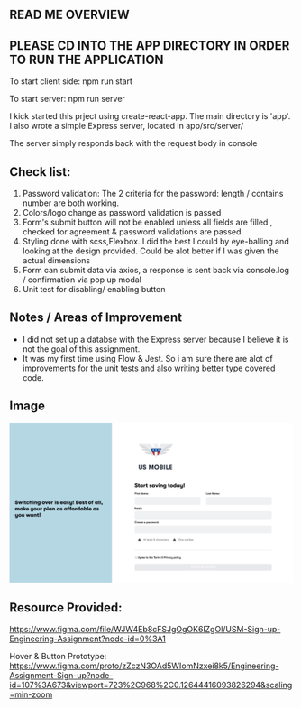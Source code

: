 ## READ ME OVERVIEW
## PLEASE CD INTO THE APP DIRECTORY IN ORDER TO RUN THE APPLICATION

To start client side:
npm run start

To start server:
npm run server


I kick started this prject using create-react-app. The main directory is 'app'.
I also wrote a simple Express server, located in app/src/server/

The server simply responds back with the request body in console

## Check list:
1. Password validation:  The 2 criteria for the password: length / contains number are both working.
2. Colors/logo change as password validation is passed
3. Form's submit button will not be enabled unless all fields are filled , checked for agreement & password validations are passed
4. Styling done with scss,Flexbox. I did the best I could by eye-balling and looking at the design provided. Could be alot better if I was given the actual dimensions
5. Form can submit data via axios, a response is sent back via console.log / confirmation via pop up modal
7. Unit test for disabling/ enabling button

## Notes / Areas of Improvement

* I did not set up a databse with the Express server because I believe it is not the goal of this assignment.
* It was my first time using Flow & Jest. So i am sure there are alot of improvements for the unit tests and also writing better type covered code.


## Image

![Sign Up Page](/app/public/screenshot.png)


## Resource Provided:
https://www.figma.com/file/WJW4Eb8cFSJgOgOK6lZgOl/USM-Sign-up-Engineering-Assignment?node-id=0%3A1

Hover & Button Prototype: https://www.figma.com/proto/zZczN3OAd5WIomNzxei8k5/Engineering-Assignment-Sign-up?node-id=107%3A673&viewport=723%2C968%2C0.12644416093826294&scaling=min-zoom




